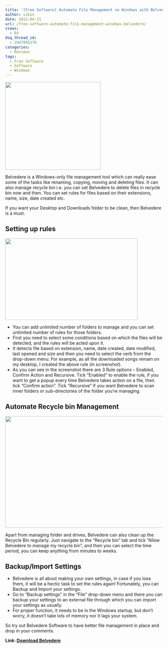 ```yaml
---
title: '[Free Software] Automate File Management on Windows with Belvedere'
author: vibin
date: 2011-04-21
url: /free-software-automate-file-management-windows-belvedere/
views:
  - 93
dsq_thread_id:
  - 2947095378
categories:
  - Reviews
tags:
  - Free Software
  - Software
  - Windows
---
```

[<img class="size-full wp-image-39704 alignright" title="belvedere 2" src="http://cdn.devilsworkshop.org/files/2011/04/belvedere-2.png" alt="" width="305" height="280" />][1]

Belvedere is a Windows-only file management tool which can really ease some of the tasks like renaming, copying, moving and deleting files. It can also manage recycle bin i.e. you can set Belvedere to delete files in recycle bin now and then. You can set rules for files based on their extensions, name, size, date created etc.

If you want your Desktop and Downloads folder to be clean, then Belvedere is a must.

## Setting up rules

[<img class="alignnone size-full wp-image-39705" title="belvedere" src="http://cdn.devilsworkshop.org/files/2011/04/belvedere.png" alt="" width="423" height="260" />][2]

  * You can add unlimited number of folders to manage and you can set unlimited number of rules for those folders.
  * First you need to select some conditions based on which the files will be detected, and the rules will be acted upon it.
  * It detects file based on extension, name, date created, date modified, last opened and size and then you need to select the verb from the drop-down menu. For example, as all the downloaded songs remain on my desktop, I created the above rule (in screenshot).
  * As you can see in the screenshot there are 3 Rule options – Enabled, Confirm Action and Recursive. Tick “Enabled” to enable the rule, if you want to get a popup every time Belvedere takes action on a file, then tick “Confirm action”. Tick “Recursive” if you want Belvedere to scan inner folders or sub-directories of the folder you’re managing.

## Automate Recycle bin Management

[<img class="alignnone size-full wp-image-39706" title="belvedere1" src="http://cdn.devilsworkshop.org/files/2011/04/belvedere1.png" alt="" width="511" height="356" />][3]

Apart from managing folder and drives, Belvedere can also clean up the Recycle Bin regularly. Just navigate to the “Recycle bin” tab and tick “Allow Belvedere to manage my recycle bin”, and then you can select the time period, you can keep anything from minutes to weeks.

## Backup/Import Settings

  * Belvedere is all about making your own settings, in case if you lose them, it will be a hectic task to set the rules again! Fortunately, you can Backup and Import your settings.
  * Go to “Backup settings” in the “File” drop-down menu and there you can backup your settings to an external file through which you can import your settings as usually.
  * For proper function, it needs to be in the Windows startup, but don’t worry, it doesn’t take lots of memory nor it lags your system.

So try out Belvedere Software to have better file management in place and drop in your comments.

**Link: <a href="http://www.softpedia.com/get/File-managers/Belvedere.shtml" onclick="_gaq.push(['_trackEvent', 'outbound-article', 'http://www.softpedia.com/get/File-managers/Belvedere.shtml', 'Download Belvedere']);" >Download Belvedere</a>**

 [1]: http://cdn.devilsworkshop.org/files/2011/04/belvedere-2.png
 [2]: http://cdn.devilsworkshop.org/files/2011/04/belvedere.png
 [3]: http://cdn.devilsworkshop.org/files/2011/04/belvedere1.png
